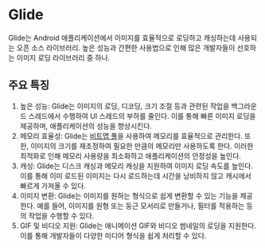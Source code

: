 # Glide

Glide는 Android 애플리케이션에서 이미지를 효율적으로 로딩하고 캐싱하는데 사용되는 오픈 소스 라이브러리.
높은 성능과 간편한 사용법으로 인해 많은 개발자들이 선호하는 이미지 로딩 라이브러리 중 하나.

## 주요 특징

1. 높은 성능: Glide는 이미지의 로딩, 디코딩, 크기 조절 등과 관련된 작업을 백그라운드 스레드에서 수행하여 UI 스레드의 부하를 줄인다. 이를 통해 빠른 이미지 로딩을 제공하며, 애플리케이션의 성능을
   향상시킨다.
2. 메모리 효율성: Glide는 [비트맵 풀](Bitmap%20Pool.md)을 사용하여 메모리를 효율적으로 관리한다. 또한, 이미지의 크기를 재조정하여 필요한 만큼의 메모리만 사용하도록 한다. 이러한 최적화로 인해 메모리 사용량을 최소화하고
   애플리케이션의 안정성을 높인다.
3. 캐싱: Glide는 디스크 캐싱과 메모리 캐싱을 지원하여 이미지 로딩 속도를 높인다. 이를 통해 이미 로드된 이미지는 다시 로드하는데 시간을 낭비하지 않고 캐시에서 빠르게 가져올 수 있다.
4. 이미지 변환: Glide는 이미지를 원하는 형식으로 쉽게 변환할 수 있는 기능을 제공한다. 예를 들어, 이미지를 원형 또는 둥근 모서리로 만들거나, 필터를 적용하는 등의 작업을 수행할 수 있다.
5. GIF 및 비디오 지원: Glide는 애니메이션 GIF와 비디오 썸네일의 로딩을 지원한다. 이를 통해 개발자들이 다양한 미디어 형식을 쉽게 처리할 수 있다.